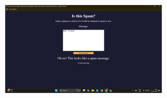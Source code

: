 <img src="https://github.com/Swaroop2507/JavaScript-Algorithms-and-Data-Structures/blob/main/src/spamMsg.png"/>
